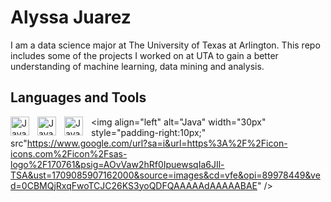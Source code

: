 # Alyssa Juarez
I am a data science major at The University of Texas at Arlington. This repo includes some of the projects I worked on at UTA to gain a better understanding of machine learning, data mining and analysis. 

## Languages and Tools
<img align="left" alt="Java" width="30px" style="padding-right:10px;" src="https://cdn.jsdelivr.net/gh/devicons/devicon@latest/icons/python/python-original.svg" />
          
<img align="left" alt="Java" width="30px" style="padding-right:10px;"  src="https://cdn.jsdelivr.net/gh/devicons/devicon@latest/icons/azuresqldatabase/azuresqldatabase-original.svg" />

<img align="left" alt="Java" width="30px" style="padding-right:10px;" src="https://cdn.jsdelivr.net/gh/devicons/devicon@latest/icons/rstudio/rstudio-original.svg" />

<img align="left" alt="Java" width="30px" style="padding-right:10px;" src"https://www.google.com/url?sa=i&url=https%3A%2F%2Ficon-icons.com%2Ficon%2Fsas-logo%2F170761&psig=AOvVaw2hRf0IpuewsqIa6JIl-TSA&ust=1709085907162000&source=images&cd=vfe&opi=89978449&ved=0CBMQjRxqFwoTCJC26KS3yoQDFQAAAAAdAAAAABAE" />
